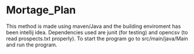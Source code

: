 # Mortage_Plan

This method is made using maven/Java and the building enviroment has been intellij idea. Dependencies used are junit (for testing) and opencsv (to read prospects.txt properly). 
To start the program go to src/main/java/Main and run the program.
